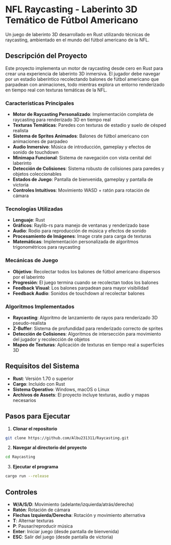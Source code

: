 # NFL Raycasting - Laberinto 3D Temático de Fútbol Americano

Un juego de laberinto 3D desarrollado en Rust utilizando técnicas de raycasting, ambientado en el mundo del fútbol americano de la NFL.

## Descripción del Proyecto

Este proyecto implementa un motor de raycasting desde cero en Rust para crear una experiencia de laberinto 3D inmersiva. El jugador debe navegar por un estadio laberíntico recolectando balones de fútbol americano que parpadean con animaciones, todo mientras explora un entorno renderizado en tiempo real con texturas temáticas de la NFL.

### Características Principales

- **Motor de Raycasting Personalizado**: Implementación completa de raycasting para renderizado 3D en tiempo real
- **Texturas Temáticas**: Paredes con texturas de estadio y suelo de césped realista
- **Sistema de Sprites Animados**: Balones de fútbol americano con animaciones de parpadeo
- **Audio Inmersivo**: Música de introducción, gameplay y efectos de sonido de touchdown
- **Minimapa Funcional**: Sistema de navegación con vista cenital del laberinto
- **Detección de Colisiones**: Sistema robusto de colisiones para paredes y objetos coleccionables
- **Estados de Juego**: Pantalla de bienvenida, gameplay y pantalla de victoria
- **Controles Intuitivos**: Movimiento WASD + ratón para rotación de cámara

### Tecnologías Utilizadas

- **Lenguaje**: Rust
- **Gráficos**: Raylib-rs para manejo de ventanas y renderizado base
- **Audio**: Rodio para reproducción de música y efectos de sonido
- **Procesamiento de Imágenes**: Image crate para carga de texturas
- **Matemáticas**: Implementación personalizada de algoritmos trigonométricos para raycasting

### Mecánicas de Juego

- **Objetivo**: Recolectar todos los balones de fútbol americano dispersos por el laberinto
- **Progresión**: El juego termina cuando se recolectan todos los balones
- **Feedback Visual**: Los balones parpadean para mayor visibilidad
- **Feedback Audio**: Sonidos de touchdown al recolectar balones

### Algoritmos Implementados

- **Raycasting**: Algoritmo de lanzamiento de rayos para renderizado 3D pseudo-realista
- **Z-Buffer**: Sistema de profundidad para renderizado correcto de sprites
- **Detección de Colisiones**: Algoritmos de intersección para movimiento del jugador y recolección de objetos
- **Mapeo de Texturas**: Aplicación de texturas en tiempo real a superficies 3D

## Requisitos del Sistema

- **Rust**: Versión 1.70 o superior
- **Cargo**: Incluido con Rust
- **Sistema Operativo**: Windows, macOS o Linux
- **Archivos de Assets**: El proyecto incluye texturas, audio y mapas necesarios

## Pasos para Ejecutar

1. **Clonar el repositorio**
```bash
git clone https://github.com/Albu231311/Raycasting.git
```

2. **Navegar al directorio del proyecto**
```bash
cd Raycasting
```

3. **Ejecutar el programa**
```bash
cargo run --release
```

## Controles

- **W/A/S/D**: Movimiento (adelante/izquierda/atrás/derecha)
- **Ratón**: Rotación de cámara
- **Flechas Izquierda/Derecha**: Rotación y movimiento alternativa
- **T**: Alternar texturas
- **P**: Pausar/reproducir música
- **Enter**: Iniciar juego (desde pantalla de bienvenida)
- **ESC**: Salir del juego (desde pantalla de victoria)
